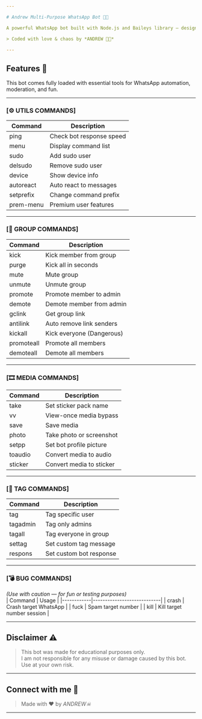 ```yaml
---

# Andrew Multi-Purpose WhatsApp Bot 🤖🔥

A powerful WhatsApp bot built with Node.js and Baileys library — designed to manage groups, handle media, and more.

> Coded with love & chaos by *ANDREW 🥷🏾*

---
```


## Features 🚀

This bot comes fully loaded with essential tools for WhatsApp automation, moderation, and fun.

---

### [⚙️ UTILS COMMANDS]
| Command     | Description                |
|------------|----------------------------|
| ping        | Check bot response speed  |
| menu        | Display command list      |
| sudo        | Add sudo user             |
| delsudo     | Remove sudo user          |
| device      | Show device info          |
| autoreact   | Auto react to messages    |
| setprefix   | Change command prefix     |
| prem-menu   | Premium user features     |

---

### [👥 GROUP COMMANDS]
| Command     | Description                |
|------------|----------------------------|
| kick        | Kick member from group    |
| purge       | Kick all in seconds       |
| mute        | Mute group                |
| unmute      | Unmute group              |
| promote     | Promote member to admin   |
| demote      | Demote member from admin  |
| gclink      | Get group link            |
| antilink    | Auto remove link senders  |
| kickall     | Kick everyone (Dangerous) |
| promoteall  | Promote all members       |
| demoteall   | Demote all members        |

---

### [🎞 MEDIA COMMANDS]
| Command     | Description                |
|------------|----------------------------|
| take        | Set sticker pack name     |
| vv          | View-once media bypass    |
| save        | Save media                |
| photo       | Take photo or screenshot  |
| setpp       | Set bot profile picture   |
| toaudio     | Convert media to audio    |
| sticker     | Convert media to sticker  |

---

### [🔖 TAG COMMANDS]
| Command     | Description                |
|------------|----------------------------|
| tag         | Tag specific user         |
| tagadmin    | Tag only admins           |
| tagall      | Tag everyone in group     |
| settag      | Set custom tag message    |
| respons     | Set custom bot response   |

---

### [💣 BUG COMMANDS]  
*(Use with caution — for fun or testing purposes)*  
| Command     | Usage                      |
|------------|----------------------------|
| crash      | Crash target WhatsApp      |
| fuck       | Spam target number         |
| kill       | Kill target number session |



---

## Disclaimer ⚠️
> This bot was made for educational purposes only.  
> I am not responsible for any misuse or damage caused by this bot.  
> Use at your own risk.

---

## Connect with me 👤
> Made with ❤️ by *ANDREW☠*

---
